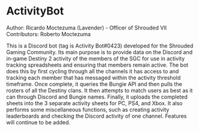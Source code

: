 # ActivityBot
Author: Ricardo Moctezuma (Lavender) - Officer of Shrouded VII
Contributors: Roberto Moctezuma

This is a Discord bot (tag is Activity Bot#0423) developed for the Shrouded Gaming Community.
Its main purpose is to provide data on the Discord and in-game Destiny 2 activity of the members of the SGC for use in activity tracking spreadsheets and ensuring that members remain active.
  The bot does this by first cycling through all the channels it has access to and tracking each member that has messaged within the activity threshold timeframe.
  Once complete, it queries the Bungie API and then pulls the rosters of all the Destiny clans.
  It then attempts to match users as best as it can through Discord and Bungie names.
  Finally, it uploads the completed sheets into the 3 separate activity sheets for PC, PS4, and Xbox.
It also performs some miscellaneous functions, such as creating activity leaderboards and checking the Discord activity of one channel.
Features will continue to be added.

